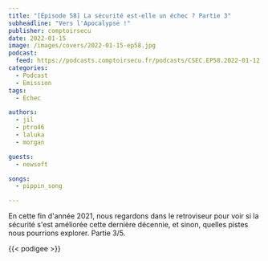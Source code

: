 ```yaml
---
title: "[Épisode 58] La sécurité est-elle un échec ? Partie 3"
subheadline: "Vers l'Apocalypse !"
publisher: comptoirsecu
date: 2022-01-15
image: /images/covers/2022-01-15-ep58.jpg
podcast:
  feed: https://podcasts.comptoirsecu.fr/podcasts/CSEC.EP58.2022-01-12.ECHEC_3.m4a
categories:
  - Podcast
  - Emission
tags:
  - Echec

authors:
  - jil
  - ptro46
  - laluka
  - morgan

guests:
  - newsoft

songs:
  - pippin_song

---
```


En cette fin d'année 2021, nous regardons dans le retroviseur pour voir si la sécurité s'est améliorée cette dernière décennie, et sinon, quelles pistes nous pourrions explorer. Partie 3/5.

{{< podigee >}}


